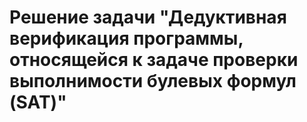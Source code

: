 # Решение задачи "Дедуктивная верификация программы, относящейся к задаче проверки выполнимости булевых формул (SAT)"

